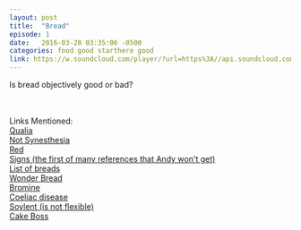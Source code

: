 ```yaml
---
layout: post
title:  "Bread"
episode: 1
date:   2016-03-28 03:35:06 -0500
categories: food good starthere good
link: https://w.soundcloud.com/player/?url=https%3A//api.soundcloud.com/tracks/255515859
---
```



Is bread objectively good or bad?

<br/><br/>
Links Mentioned:
<br/>
<a href="https://en.wikipedia.org/wiki/Qualia">Qualia</a>
<br/>
<a href="https://en.wikipedia.org/wiki/Synesthesia">Not Synesthesia</a>
<br/>
<a href="https://en.wikipedia.org/wiki/Red">Red</a>
<br/>
<a href="https://en.wikipedia.org/wiki/Signs_(film)">Signs (the first of many references that Andy won't get)</a>
<br/>
<a href="https://en.wikipedia.org/wiki/List_of_breads">List of breads</a>
<br/>
<a href="https://en.wikipedia.org/wiki/Wonder_Bread">Wonder Bread</a>
<br/>
<a href="https://en.wikipedia.org/wiki/Bromine">Bromine</a>
<br/>
<a href="https://en.wikipedia.org/wiki/Coeliac_disease">Coeliac disease</a>
<br/>
<a href="https://www.soylent.com">Soylent (is not flexible)</a>
<br/>
<a href="https://en.wikipedia.org/wiki/Cake_Boss">Cake Boss</a>
